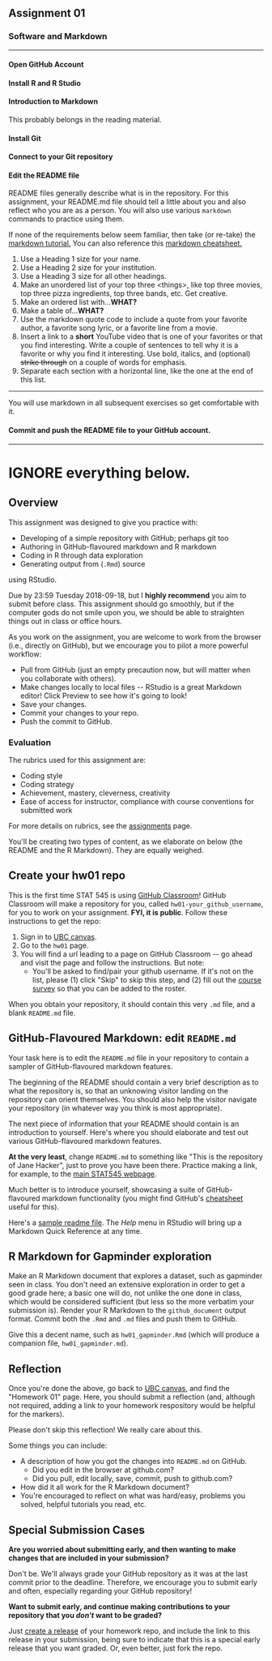 ## Assignment 01

### Software and Markdown

***

#### Open GitHub Account

#### Install R and R Studio

#### Introduction to Markdown

This probably belongs in the reading material.

#### Install Git

#### Connect to your Git repository

#### Edit the README file

README files generally describe what is in the repository. For this assignment, your README.md file should tell a little about you and also reflect who you are as a person.  You will also use various `markdown` commands to practice using them.

If none of the requirements below seem familiar, then take (or re-take) the [markdown tutorial.](https://commonmark.org/help/tutorial/) You can also reference this [markdown cheatsheet.](https://github.com/adam-p/markdown-here/wiki/Markdown-Cheatsheet)

1. Use a Heading 1 size for your name.
2. Use a Heading 2 size for your institution.
3. Use a Heading 3 size for all other headings.
4. Make an unordered list of your top three \<things\>, like top three movies, top three pizza ingredients, top three bands, etc. Get creative.
5. Make an ordered list with...**WHAT?**
6. Make a table of...**WHAT?**
7. Use the markdown quote code to include a quote from your favorite author, a favorite song lyric, or a favorite line from a movie. 
8. Insert a link to a **short** YouTube video that is one of your favorites or that you find interesting. Write a couple of sentences to tell why it is a favorite or why you find it interesting. Use bold, italics, and (optional) ~~strike through~~ on a couple of words for emphasis.
9. Separate each section with a horizontal line, like the one at the end of this list.

***

You will use markdown in all subsequent exercises so get comfortable with it.


#### Commit and push the README file to your GitHub account.

***

# IGNORE everything below.

## Overview

This assignment was designed to give you practice with:

- Developing of a simple repository with GitHub; perhaps git too
- Authoring in GitHub-flavoured markdown and R markdown
- Coding in R through data exploration
- Generating output from (`.Rmd`) source

using RStudio.

Due by 23:59 Tuesday 2018-09-18, but I **highly recommend** you aim to submit before class. This assignment should go smoothly, but if the computer gods do not smile upon you, we should be able to straighten things out in class or office hours.

As you work on the assignment, you are welcome to work from the browser (i.e., directly on GitHub), but we encourage you to pilot a more powerful workflow:

- Pull from GitHub (just an empty precaution now, but will matter when you collaborate with others).
- Make changes locally to local files -- RStudio is a great Markdown editor! Click Preview to see how it's going to look!
- Save your changes.
- Commit your changes to your repo.
- Push the commit to GitHub.

### Evaluation

The rubrics used for this assignment are:

- Coding style
- Coding strategy
- Achievement, mastery, cleverness, creativity
- Ease of access for instructor, compliance with course conventions for submitted work

For more details on rubrics, see the [assignments](http://stat545.com/Classroom/assignments/) page. 

You'll be creating two types of content, as we elaborate on below (the README and the R Markdown). They are equally weighed.

## Create your hw01 repo

This is the first time STAT 545 is using [GitHub Classroom](https://classroom.github.com/)! GitHub Classroom will make a repository for you, called `hw01-your_github_username`, for you to work on your assignment. __FYI, it is public__. Follow these instructions to get the repo:

1. Sign in to [UBC canvas](https://canvas.ubc.ca).
2. Go to the `hw01` page.
3. You will find a url leading to a page on GitHub Classroom -- go ahead and visit the page and follow the instructions. But note:
    - You'll be asked to find/pair your github username. If it's not on the list, please (1) click "Skip" to skip this step, and (2) fill out the [course survey](https://goo.gl/forms/UPvRA6a9WRod8JPb2) so that you can be added to the roster. 

When you obtain your repository, it should contain this very `.md` file, and a blank `README.md` file.

## GitHub-Flavoured Markdown: edit `README.md`

Your task here is to edit the `README.md` file in your repository to contain a sampler of GitHub-flavoured markdown features.

The beginning of the README should contain a very brief description as to what the repository is, so that an unknowing visitor landing on the repository can orient themselves. You should also help the visitor navigate your repository (in whatever way you think is most appropriate). 

The next piece of information that your README should contain is an introduction to yourself. Here's where you should elaborate and test out various GitHub-flavoured markdown features.

__At the very least__, change `README.md` to something like "This is the repository of Jane Hacker", just to prove you have been there. Practice making a link, for example, to the [main STAT545 webpage](http://stat545.com).

Much better is to introduce yourself, showcasing a suite of GitHub-flavoured markdown functionality (you might find GitHub's [cheatsheet](https://guides.github.com/pdfs/markdown-cheatsheet-online.pdf) useful for this). 

Here's a [sample readme file](https://github.com/STAT545-UBC/Classroom/blob/master/assignments/hw01/sample_readme.md). The *Help* menu in RStudio will bring up a Markdown Quick Reference at any time.


## R Markdown for Gapminder exploration

Make an R Markdown document that explores a dataset, such as gapminder seen in class. You don't need an extensive exploration in order to get a good grade here; a basic one will do, not unlike the one done in class, which would be considered sufficient (but less so the more verbatim your submission is). Render your R Markdown to the `github_document` output format. Commit both the `.Rmd` and `.md` files and push them to GitHub.

Give this a decent name, such as `hw01_gapminder.Rmd` (which will produce a companion file, `hw01_gapminder.md`).

## Reflection

Once you're done the above, go back to [UBC canvas](https://canvas.ubc.ca/), and find the "Homework 01" page. Here, you should submit a reflection (and, although not required, adding a link to your homework respository would be helpful for the markers). 

Please don't skip this reflection! We really care about this.

Some things you can include:

- A description of how you got the changes into `README.md` on GitHub.
    - Did you edit in the browser at github.com?
    - Did you pull, edit locally, save, commit, push to github.com?
- How did it all work for the R Markdown document?
- You're encouraged to reflect on what was hard/easy, problems you solved, helpful tutorials you read, etc.

## Special Submission Cases

**Are you worried about submitting early, and then wanting to make changes that are included in your submission?**

Don't be. We'll always grade your GitHub repository as it was at the last commit prior to the deadline. Therefore, we encourage you to submit early and often, especially regarding your GitHub repository!

**Want to submit early, and continue making contributions to your repository that you _don't_ want to be graded?**

Just [create a release](https://help.github.com/articles/creating-releases/) of your homework repo, and include the link to this release in your submission, being sure to indicate that this is a special early release that you want graded. Or, even better, just fork the repo.
